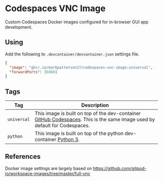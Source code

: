 # Codespaces VNC Image

Custom Codespaces Docker images configured for in-browser GUI app development.

## Using

Add the following to `.devcontainer/devcontainer.json` settings file.

```json
{
  "image": "ghcr.io/markpatterson27/codespaces-vnc-image:universal",
  "forwardPorts": [6080]
}
```

## Tags

| Tag | Description |
| --- | --- |
| `universal` | This image is built on top of the dev-container [GitHub Codespaces](https://github.com/microsoft/vscode-dev-containers/tree/main/containers/codespaces-linux). This is the same image used by default for Codespaces. |
| `python` | This image is built on top of the python dev-container [Python 3](https://github.com/microsoft/vscode-dev-containers/tree/main/containers/python-3). |

## References

Docker image settings are largely based on https://github.com/gitpod-io/workspace-images/tree/master/full-vnc

